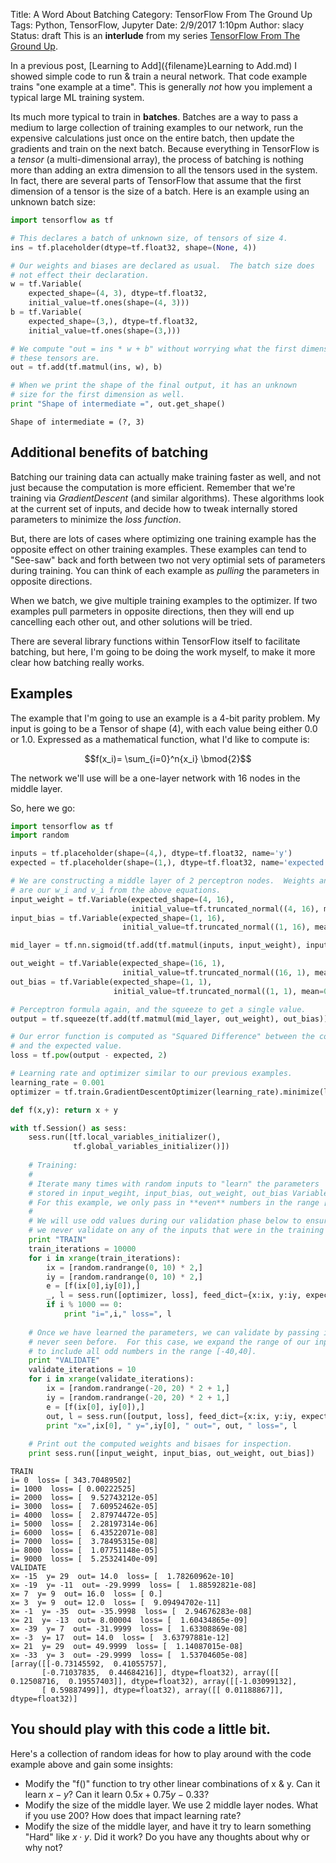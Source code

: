 Title: A Word About Batching
Category: TensorFlow From The Ground Up
Tags: Python, TensorFlow, Jupyter
Date: 2/9/2017 1:10pm
Author: slacy
Status: draft
This is an **interlude** from my series [TensorFlow From The Ground Up]({category}tensorflow-from-the-ground-up).

In a previous post, [Learning to Add]({filename}Learning to Add.md) I showed simple code to run & train a neural network.  That code example trains "one example at a time".  This is generally *not* how you implement a typical large ML training system. 

Its much more typical to train in **batches**.  Batches are a way to pass a medium to large collection of training examples to our network, run the expensive calculations just once on the entire batch, then update the gradients and train on the next batch.   Because everything in TensorFlow is a *tensor* (a multi-dimensional array), the process of batching is nothing more than adding an extra dimension to all the tensors used in the system.  In fact, there are several parts of TensorFlow that assume that the first dimension of a tensor is the size of a batch.  Here is an example using an unknown batch size:


```python
import tensorflow as tf

# This declares a batch of unknown size, of tensors of size 4. 
ins = tf.placeholder(dtype=tf.float32, shape=(None, 4))

# Our weights and biases are declared as usual.  The batch size does 
# not effect their declaration. 
w = tf.Variable(
    expected_shape=(4, 3), dtype=tf.float32, 
    initial_value=tf.ones(shape=(4, 3)))
b = tf.Variable(
    expected_shape=(3,), dtype=tf.float32, 
    initial_value=tf.ones(shape=(3,)))

# We compute "out = ins * w + b" without worrying what the first dimension of 
# these tensors are. 
out = tf.add(tf.matmul(ins, w), b)

# When we print the shape of the final output, it has an unknown 
# size for the first dimension as well. 
print "Shape of intermediate =", out.get_shape()
```

    Shape of intermediate = (?, 3)

## Additional benefits of batching

Batching our training data can actually make training faster as well, and not just because the computation is more efficient.  Remember that we're training via *GradientDescent* (and similar algorithms).  These algorithms look at the current set of inputs, and decide how to tweak internally stored parameters to minimize the *loss function*.  

But, there are lots of cases where optimizing one training example has the opposite effect on other training examples.  These examples can tend to "See-saw" back and forth between two not very optimial sets of parameters during training.  You can think of each example as *pulling* the parameters in opposite directions.

When we batch, we give multiple training examples to the optimizer.  If two examples pull parmeters in opposite directions, then they will end up cancelling each other out, and other solutions will be tried.

There are several library functions within TensorFlow itself to facilitate batching, but here, I'm going to be doing the work myself, to make it more clear how batching really works.
## Examples

The example that I'm going to use an example is a 4-bit parity problem.  My input is going to be a Tensor of shape (4), with each value being either 0.0 or 1.0.  Expressed as a mathematical function, what I'd like to compute is: 

$$f(x_i)= \sum_{i=0}^n{x_i} \bmod{2}$$

The network we'll use will be a one-layer network with 16 nodes in the middle layer. 

So, here we go: 


```python
import tensorflow as tf 
import random

inputs = tf.placeholder(shape=(4,), dtype=tf.float32, name='y')
expected = tf.placeholder(shape=(1,), dtype=tf.float32, name='expected')

# We are constructing a middle layer of 2 perceptron nodes.  Weights and biases 
# are our w_i and v_i from the above equations. 
input_weight = tf.Variable(expected_shape=(4, 16), 
                           initial_value=tf.truncated_normal((4, 16), mean=0, stddev=0.1))
input_bias = tf.Variable(expected_shape=(1, 16), 
                         initial_value=tf.truncated_normal((1, 16), mean=0, stddev=0.1))

mid_layer = tf.nn.sigmoid(tf.add(tf.matmul(inputs, input_weight), input_bias))

out_weight = tf.Variable(expected_shape=(16, 1), 
                         initial_value=tf.truncated_normal((16, 1), mean=0, stddev=0.1))
out_bias = tf.Variable(expected_shape=(1, 1), 
                       initial_value=tf.truncated_normal((1, 1), mean=0, stddev=0.1))

# Perceptron formula again, and the squeeze to get a single value. 
output = tf.squeeze(tf.add(tf.matmul(mid_layer, out_weight), out_bias))

# Our error function is computed as "Squared Difference" between the computed output
# and the expected value. 
loss = tf.pow(output - expected, 2)

# Learning rate and optimizer similar to our previous examples. 
learning_rate = 0.001
optimizer = tf.train.GradientDescentOptimizer(learning_rate).minimize(loss)

def f(x,y): return x + y

with tf.Session() as sess: 
    sess.run([tf.local_variables_initializer(), 
              tf.global_variables_initializer()])
    
    # Training: 
    #
    # Iterate many times with random inputs to "learn" the parameters
    # stored in input_wegiht, input_bias, out_weight, out_bias Variables above.  
    # For this example, we only pass in **even** numbers in the range [0,20]
    # 
    # We will use odd values during our validation phase below to ensure that 
    # we never validate on any of the inputs that were in the training set. 
    print "TRAIN"
    train_iterations = 10000
    for i in xrange(train_iterations):
        ix = [random.randrange(0, 10) * 2,]
        iy = [random.randrange(0, 10) * 2,]
        e = [f(ix[0],iy[0]),]
        _, l = sess.run([optimizer, loss], feed_dict={x:ix, y:iy, expected:e})
        if i % 1000 == 0:
            print "i=",i," loss=", l
            
    # Once we have learned the parameters, we can validate by passing inputs 
    # never seen before.  For this case, we expand the range of our inputs 
    # to include all odd numbers in the range [-40,40].  
    print "VALIDATE"
    validate_iterations = 10
    for i in xrange(validate_iterations):
        ix = [random.randrange(-20, 20) * 2 + 1,]
        iy = [random.randrange(-20, 20) * 2 + 1,]
        e = [f(ix[0], iy[0]),]
        out, l = sess.run([output, loss], feed_dict={x:ix, y:iy, expected:e})
        print "x=",ix[0], " y=",iy[0], " out=", out, " loss=", l
    
    # Print out the computed weights and bisaes for inspection. 
    print sess.run([input_weight, input_bias, out_weight, out_bias])
```

    TRAIN
    i= 0  loss= [ 343.70489502]
    i= 1000  loss= [ 0.00222525]
    i= 2000  loss= [  9.52743212e-05]
    i= 3000  loss= [  7.60952462e-05]
    i= 4000  loss= [  2.87974472e-05]
    i= 5000  loss= [  2.28197314e-06]
    i= 6000  loss= [  6.43522071e-08]
    i= 7000  loss= [  3.78495315e-08]
    i= 8000  loss= [  1.07751148e-05]
    i= 9000  loss= [  5.25324140e-09]
    VALIDATE
    x= -15  y= 29  out= 14.0  loss= [  1.78260962e-10]
    x= -19  y= -11  out= -29.9999  loss= [  1.88592821e-08]
    x= 7  y= 9  out= 16.0  loss= [ 0.]
    x= 3  y= 9  out= 12.0  loss= [  9.09494702e-11]
    x= -1  y= -35  out= -35.9998  loss= [  2.94676283e-08]
    x= 21  y= -13  out= 8.00004  loss= [  1.60434865e-09]
    x= -39  y= 7  out= -31.9999  loss= [  1.63308869e-08]
    x= -3  y= 17  out= 14.0  loss= [  3.63797881e-12]
    x= 21  y= 29  out= 49.9999  loss= [  1.14087015e-08]
    x= -33  y= 3  out= -29.9999  loss= [  1.53704605e-08]
    [array([[-0.73145592,  0.41055757],
           [-0.71037835,  0.44684216]], dtype=float32), array([[ 0.12508716,  0.19557403]], dtype=float32), array([[-1.03099132],
           [ 0.59887499]], dtype=float32), array([[ 0.01188867]], dtype=float32)]

## You should play with this code a little bit.

Here's a collection of random ideas for how to play around with the code example above and gain some insights:

* Modify the "f()" function to try other linear combinations of x & y.  Can it learn $x-y$?  Can it learn $0.5x + 0.75y - 0.33$? 
* Modify the size of the middle layer.  We use 2 middle layer nodes.  What if you use 200?  How does that impact learning rate?   
* Modify the size of the middle layer, and have it try to learn something "Hard" like $x\cdot y$. Did it work?  Do you have any thoughts about why or why not?
